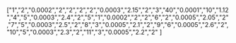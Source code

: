 ["1","2","0.0002","2","2","2","2","0.0003","2.15","2","3","40","0.0001","10","1.12","4","5","0.0003","2.4","2","5","1","0.0002","2","2","6","2","0.0005","2.05","2","7","5","0.0003","2.5","2","8","3","0.0005","2.1","2","9","6","0.0005","2.6","2","10","5","0.0003","2.3","2","11","3","0.0005","2.2","2" ]
